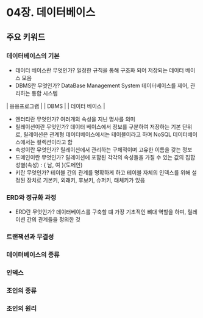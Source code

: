 # 04장. 데이터베이스

## 주요 키워드

### 데이터베이스의 기본
- 데이터 베이스란 무엇인가? 일정한 규칙을 통해 구조화 되어 저장되는 데이터 베이스 모음
- DBMS란 무엇인가? DataBase Management System 데이터베이스를 제어, 관리하는 통합 시스템

| 응용프로그램 |
| DBMS |
| 데이터 베이스 |

- 엔터티란 무엇인가? 여러개의 속성을 지닌 명사를 의미
- 릴레이션이란 무엇인가? 데이터 베이스에서 정보를 구분하여 저장하는 기본 단위로, 릴레이션은 관계형 데이터베이스에서는 테이블이라고 하며 NoSQL 데이터베이스에서는 컬렉션이라고 함
- 속성이란 무엇인가? 릴레이션에서 관리하는 구체적이며 고유한 이름을 갖는 정보
- 도메인이란 무엇인가? 릴레이션에 포함된 각각의 속성들을 가질 수 있는 값의 집합 성별(속성) : { 남, 여 }(도메인)
- 키란 무엇인가? 테이블 간의 관계를 명확하게 하고 테이블 자체의 인덱스를 위해 설정된 장치로 기본키, 외래키, 후보키, 슈퍼키, 태체키가 있음

### ERD와 정규화 과정
- ERD란 무엇인가? 데이터베이스를 구축할 떄 가장 기초적인 뼈대 역할을 하며, 릴레이션 간의 관계들을 정의한 것

### 트랜잭션과 무결성
### 데이터베이스의 종류
### 인덱스
### 조인의 종류
### 조인의 원리

